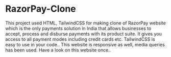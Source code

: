 # RazorPay-Clone
This project used HTML, TailwindCSS for making clone of RazorPay website which is the only payments solution in India that allows businesses to accept, process and disburse payments with its product suite. It gives you access to all payment modes including credit cards etc.
TailwindCSS is easy to use in your code.. This website is responsive as well, media queries has been used.
Have a look on this website once..
